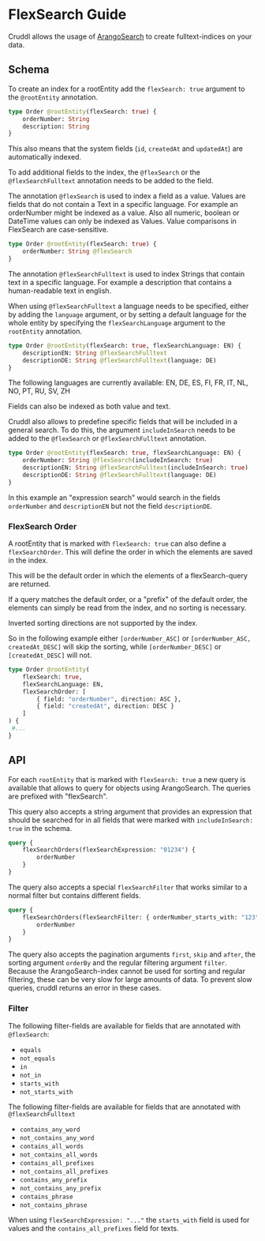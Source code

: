 # FlexSearch Guide

Cruddl allows the usage of [ArangoSearch](https://www.arangodb.com/arangodb-training-center/search/)
to create fulltext-indices on your data.

## Schema

To create an index for a rootEntity add the `flexSearch: true` argument to the `@rootEntity`
annotation.

```graphql
type Order @rootEntity(flexSearch: true) {
    orderNumber: String
    description: String
}
```

This also means that the system fields (`id`, `createdAt` and `updatedAt`) are automatically
indexed.

To add additional fields to the index, the `@flexSearch` or the `@flexSearchFulltext` annotation
needs to be added to the field.

The annotation `@flexSearch` is used to index a field as a value. Values are fields that do not
contain a Text in a specific language. For example an orderNumber might be indexed as a value. Also
all numeric, boolean or DateTime values can only be indexed as Values. Value comparisons in
FlexSearch are case-sensitive.

```graphql
type Order @rootEntity(flexSearch: true) {
    orderNumber: String @flexSearch
}
```

The annotation `@flexSearchFulltext` is used to index Strings that contain text in a specific
language. For example a description that contains a human-readable text in english.

When using `@flexSearchFulltext` a language needs to be specified, either by adding the `language`
argument, or by setting a default language for the whole entity by specifying the
`flexSearchLanguage` argument to the `rootEntity` annotation.

```graphql
type Order @rootEntity(flexSearch: true, flexSearchLanguage: EN) {
    descriptionEN: String @flexSearchFulltext
    descriptionDE: String @flexSearchFulltext(language: DE)
}
```

The following languages are currently available: EN, DE, ES, FI, FR, IT, NL, NO, PT, RU, SV, ZH

Fields can also be indexed as both value and text.

Cruddl also allows to predefine specific fields that will be included in a general search. To do
this, the argument `includeInSearch` needs to be added to the `@flexSearch` or `@flexSearchFulltext`
annotation.

```graphql
type Order @rootEntity(flexSearch: true, flexSearchLanguage: EN) {
    orderNumber: String @flexSearch(includeInSearch: true)
    descriptionEN: String @flexSearchFulltext(includeInSearch: true)
    descriptionDE: String @flexSearchFulltext(language: DE)
}
```

In this example an "expression search" would search in the fields `orderNumber` and `descriptionEN`
but not the field `descriptionDE`.

### FlexSearch Order

A rootEntity that is marked with `flexSearch: true` can also define a `flexSearchOrder`. This will
define the order in which the elements are saved in the index.

This will be the default order in which the elements of a flexSearch-query are returned.

If a query matches the default order, or a "prefix" of the default order, the elements can simply be
read from the index, and no sorting is necessary.

Inverted sorting directions are not supported by the index.

So in the following example either `[orderNumber_ASC]` or `[orderNumber_ASC, createdAt_DESC]` will
skip the sorting, while `[orderNumber_DESC]` or `[createdAt_DESC]` will not.

```graphql
type Order @rootEntity(
    flexSearch: true,
    flexSearchLanguage: EN,
    flexSearchOrder: [
        { field: "orderNumber", direction: ASC },
        { field: "createdAt", direction: DESC }
    ]
) {
 #...
}
```

## API

For each `rootEntity` that is marked with `flexSearch: true` a new query is available that allows to
query for objects using ArangoSearch. The queries are prefixed with "flexSearch".

This query also accepts a string argument that provides an expression that should be searched for in
all fields that were marked with `includeInSearch: true` in the schema.

```graphql
query {
    flexSearchOrders(flexSearchExpression: "01234") {
        orderNumber
    }
}
```

The query also accepts a special `flexSearchFilter` that works similar to a normal filter but
contains different fields.

```graphql
query {
    flexSearchOrders(flexSearchFilter: { orderNumber_starts_with: "123" }) {
        orderNumber
    }
}
```

The query also accepts the pagination arguments `first`, `skip` and `after`, the sorting argument
`orderBy` and the regular filtering argument `filter`. Because the ArangoSearch-index cannot be used
for sorting and regular filtering, these can be very slow for large amounts of data. To prevent slow
queries, cruddl returns an error in these cases.

### Filter

The following filter-fields are available for fields that are annotated with `@flexSearch`:

-   `equals`
-   `not_equals`
-   `in`
-   `not_in`
-   `starts_with`
-   `not_starts_with`

The following filter-fields are available for fields that are annotated with `@flexSearchFulltext`

-   `contains_any_word`
-   `not_contains_any_word`
-   `contains_all_words`
-   `not_contains_all_words`
-   `contains_all_prefixes`
-   `not_contains_all_prefixes`
-   `contains_any_prefix`
-   `not_contains_any_prefix`
-   `contains_phrase`
-   `not_contains_phrase`

When using `flexSearchExpression: "..."` the `starts_with` field is used for values and the
`contains_all_prefixes` field for texts.
